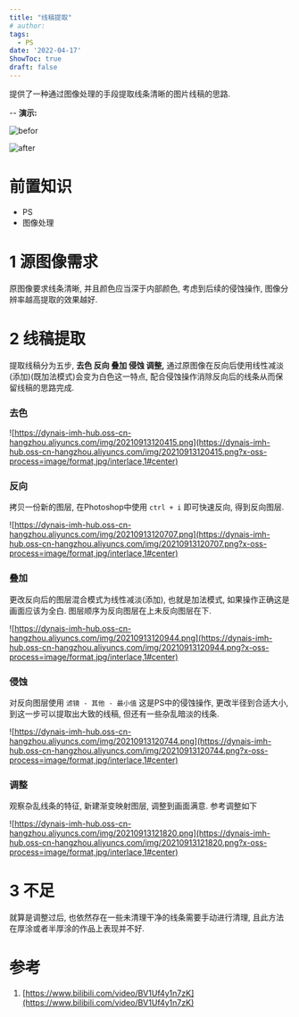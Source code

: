 ```yaml
---
title: "线稿提取"
# author: 
tags:
  - PS
date: '2022-04-17'
ShowToc: true
draft: false
---
```

提供了一种通过图像处理的手段提取线条清晰的图片线稿的思路.
<!--more-->

--
**演示:**

![befor](https://dynais-imh-hub.oss-cn-hangzhou.aliyuncs.com/img/20210913115615.png?x-oss-process=image/format,jpg/interlace,1#center)


![after](https://dynais-imh-hub.oss-cn-hangzhou.aliyuncs.com/img/20210913115700.png?x-oss-process=image/format,jpg/interlace,1#center)

# 前置知识
- PS
- 图像处理

# 1 源图像需求

原图像要求线条清晰, 并且颜色应当深于内部颜色, 考虑到后续的侵蚀操作, 图像分辨率越高提取的效果越好.

# 2 线稿提取

提取线稿分为五步, **去色 反向 叠加 侵蚀 调整,** 通过原图像在反向后使用线性减淡(添加)(既加法模式)会变为白色这一特点, 配合侵蚀操作消除反向后的线条从而保留线稿的思路完成.

### 去色

![https://dynais-imh-hub.oss-cn-hangzhou.aliyuncs.com/img/20210913120415.png](https://dynais-imh-hub.oss-cn-hangzhou.aliyuncs.com/img/20210913120415.png?x-oss-process=image/format,jpg/interlace,1#center)

### 反向

拷贝一份新的图层, 在Photoshop中使用 `ctrl + i` 即可快速反向, 得到反向图层.

![https://dynais-imh-hub.oss-cn-hangzhou.aliyuncs.com/img/20210913120707.png](https://dynais-imh-hub.oss-cn-hangzhou.aliyuncs.com/img/20210913120707.png?x-oss-process=image/format,jpg/interlace,1#center)

### 叠加

更改反向后的图层混合模式为线性减淡(添加), 也就是加法模式, 如果操作正确这是画面应该为全白. 图层顺序为反向图层在上未反向图层在下.

![https://dynais-imh-hub.oss-cn-hangzhou.aliyuncs.com/img/20210913120944.png](https://dynais-imh-hub.oss-cn-hangzhou.aliyuncs.com/img/20210913120944.png?x-oss-process=image/format,jpg/interlace,1#center)

### 侵蚀

对反向图层使用 `滤镜 - 其他 - 最小值` 这是PS中的侵蚀操作, 更改半径到合适大小, 到这一步可以提取出大致的线稿, 但还有一些杂乱暗淡的线条. 

![https://dynais-imh-hub.oss-cn-hangzhou.aliyuncs.com/img/20210913120744.png](https://dynais-imh-hub.oss-cn-hangzhou.aliyuncs.com/img/20210913120744.png?x-oss-process=image/format,jpg/interlace,1#center)

### 调整

观察杂乱线条的特征, 新建渐变映射图层, 调整到画面满意. 参考调整如下

![https://dynais-imh-hub.oss-cn-hangzhou.aliyuncs.com/img/20210913121820.png](https://dynais-imh-hub.oss-cn-hangzhou.aliyuncs.com/img/20210913121820.png?x-oss-process=image/format,jpg/interlace,1#center)

# 3 不足

就算是调整过后, 也依然存在一些未清理干净的线条需要手动进行清理, 且此方法在厚涂或者半厚涂的作品上表现并不好.

# 参考

1. [https://www.bilibili.com/video/BV1Uf4y1n7zK](https://www.bilibili.com/video/BV1Uf4y1n7zK)